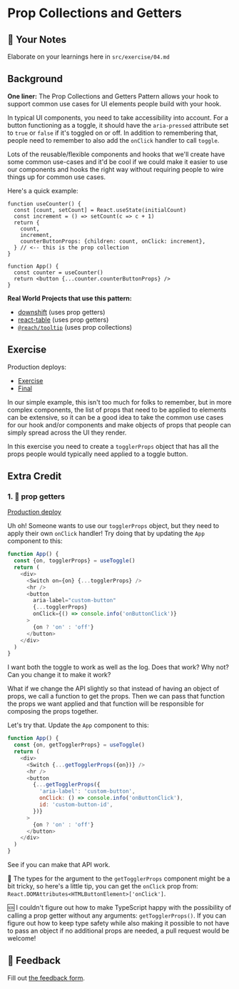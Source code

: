 # Prop Collections and Getters

## 📝 Your Notes

Elaborate on your learnings here in `src/exercise/04.md`

## Background

**One liner:** The Prop Collections and Getters Pattern allows your hook to
support common use cases for UI elements people build with your hook.

In typical UI components, you need to take accessibility into account. For a
button functioning as a toggle, it should have the `aria-pressed` attribute set
to `true` or `false` if it's toggled on or off. In addition to remembering that,
people need to remember to also add the `onClick` handler to call `toggle`.

Lots of the reusable/flexible components and hooks that we'll create have some
common use-cases and it'd be cool if we could make it easier to use our
components and hooks the right way without requiring people to wire things up
for common use cases.

Here's a quick example:

```tsx
function useCounter() {
  const [count, setCount] = React.useState(initialCount)
  const increment = () => setCount(c => c + 1)
  return {
    count,
    increment,
    counterButtonProps: {children: count, onClick: increment},
  } // <-- this is the prop collection
}

function App() {
  const counter = useCounter()
  return <button {...counter.counterButtonProps} />
}
```

**Real World Projects that use this pattern:**

- [downshift](https://github.com/downshift-js/downshift) (uses prop getters)
- [react-table](https://github.com/tannerlinsley/react-table) (uses prop
  getters)
- [`@reach/tooltip`](https://reacttraining.com/reach-ui/tooltip) (uses prop
  collections)

## Exercise

Production deploys:

- [Exercise](http://advanced-react-patterns-next.netlify.app/isolated/exercise/04.tsx)
- [Final](http://advanced-react-patterns-next.netlify.app/isolated/final/04.tsx)

In our simple example, this isn't too much for folks to remember, but in more
complex components, the list of props that need to be applied to elements can be
extensive, so it can be a good idea to take the common use cases for our hook
and/or components and make objects of props that people can simply spread across
the UI they render.

In this exercise you need to create a `togglerProps` object that has all the
props people would typically need applied to a toggle button.

## Extra Credit

### 1. 💯 prop getters

[Production deploy](http://advanced-react-patterns-next.netlify.app/isolated/final/04.extra-1.tsx)

Uh oh! Someone wants to use our `togglerProps` object, but they need to apply
their own `onClick` handler! Try doing that by updating the `App` component to
this:

```javascript
function App() {
  const {on, togglerProps} = useToggle()
  return (
    <div>
      <Switch on={on} {...togglerProps} />
      <hr />
      <button
        aria-label="custom-button"
        {...togglerProps}
        onClick={() => console.info('onButtonClick')}
      >
        {on ? 'on' : 'off'}
      </button>
    </div>
  )
}
```

I want both the toggle to work as well as the log. Does that work? Why not? Can
you change it to make it work?

What if we change the API slightly so that instead of having an object of props,
we call a function to get the props. Then we can pass that function the props we
want applied and that function will be responsible for composing the props
together.

Let's try that. Update the `App` component to this:

```javascript
function App() {
  const {on, getTogglerProps} = useToggle()
  return (
    <div>
      <Switch {...getTogglerProps({on})} />
      <hr />
      <button
        {...getTogglerProps({
          'aria-label': 'custom-button',
          onClick: () => console.info('onButtonClick'),
          id: 'custom-button-id',
        })}
      >
        {on ? 'on' : 'off'}
      </button>
    </div>
  )
}
```

See if you can make that API work.

🦺 The types for the argument to the `getTogglerProps` component might be a bit
tricky, so here's a little tip, you can get the `onClick` prop from:
`React.DOMAttributes<HTMLButtonElement>['onClick']`.

🆘 I couldn't figure out how to make TypeScript happy with the possibility of
calling a prop getter without any arguments: `getTogglerProps()`. If you can
figure out how to keep type safety while also making it possible to not have to
pass an object if no additional props are needed, a pull request would be
welcome!

## 🦉 Feedback

Fill out
[the feedback form](https://ws.kcd.im/?ws=Advanced%20React%20Patterns%20%F0%9F%A4%AF&e=04%3A%20Prop%20Collections%20and%20Getters&em=stefan%40natter.at).
